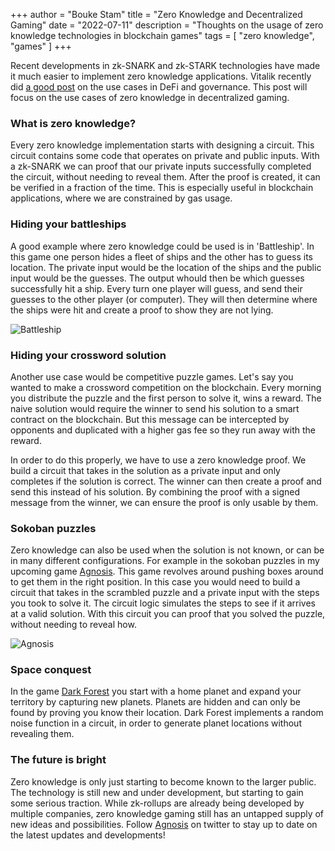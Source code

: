 +++ 
author = "Bouke Stam" 
title = "Zero Knowledge and Decentralized Gaming" 
date = "2022-07-11" 
description = "Thoughts on the usage of zero knowledge technologies in blockchain games" 
tags = [ "zero knowledge", "games" ] 
+++

Recent developments in zk-SNARK and zk-STARK technologies have made it much easier to implement zero knowledge applications. Vitalik recently did [a good post](https://vitalik.ca/general/2022/06/15/using_snarks.html) on the use cases in DeFi and governance. This post will focus on the use cases of zero knowledge in decentralized gaming.

### What is zero knowledge?
Every zero knowledge implementation starts with designing a circuit. This circuit contains some code that operates on private and public inputs. With a zk-SNARK we can proof that our private inputs successfully completed the circuit, without needing to reveal them. After the proof is created, it can be verified in a fraction of the time. This is especially useful in blockchain applications, where we are constrained by gas usage.

### Hiding your battleships
A good example where zero knowledge could be used is in 'Battleship'. In this game one person hides a fleet of ships and the other has to guess its location. The private input would be the location of the ships and the public input would be the guesses. The output whould then be which guesses successfully hit a ship. Every turn one player will guess, and send their guesses to the other player (or computer). They will then determine where the ships were hit and create a proof to show they are not lying.

![Battleship](/images/battleship.png)

### Hiding your crossword solution
Another use case would be competitive puzzle games. Let's say you wanted to make a crossword competition on the blockchain. Every morning you distribute the puzzle and the first person to solve it, wins a reward. The naive solution would require the winner to send his solution to a smart contract on the blockchain. But this message can be intercepted by opponents and duplicated with a higher gas fee so they run away with the reward.

In order to do this properly, we have to use a zero knowledge proof. We build a circuit that takes in the solution as a private input and only completes if the solution is correct. The winner can then create a proof and send this instead of his solution. By combining the proof with a signed message from the winner, we can ensure the proof is only usable by them.

### Sokoban puzzles
Zero knowledge can also be used when the solution is not known, or can be in many different configurations. For example in the sokoban puzzles in my upcoming game [Agnosis](https://twitter.com/0xAgnosis). This game revolves around pushing boxes around to get them in the right position. In this case you would need to build a circuit that takes in the scrambled puzzle and a private input with the steps you took to solve it. The circuit logic simulates the steps to see if it arrives at a valid solution. With this circuit you can proof that you solved the puzzle, without needing to reveal how.

![Agnosis](/images/agnosis.png)

### Space conquest
In the game [Dark Forest](https://zkga.me/) you start with a home planet and expand your territory by capturing new planets. Planets are hidden and can only be found by proving you know their location. Dark Forest implements a random noise function in a circuit, in order to generate planet locations without revealing them.

### The future is bright
Zero knowledge is only just starting to become known to the larger public. The technology is still new and under development, but starting to gain some serious traction. While zk-rollups are already being developed by multiple companies, zero knowledge gaming still has an untapped supply of new ideas and possibilities. Follow [Agnosis](https://twitter.com/0xAgnosis) on twitter to stay up to date on the latest updates and developments!